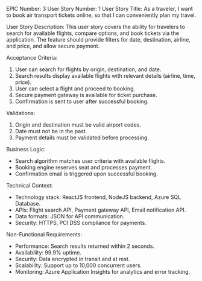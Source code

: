 EPIC Number: 3
User Story Number: 1
User Story Title: As a traveler, I want to book air transport tickets online, so that I can conveniently plan my travel.

User Story Description: This user story covers the ability for travelers to search for available flights, compare options, and book tickets via the application. The feature should provide filters for date, destination, airline, and price, and allow secure payment.

Acceptance Criteria:
1. User can search for flights by origin, destination, and date.
2. Search results display available flights with relevant details (airline, time, price).
3. User can select a flight and proceed to booking.
4. Secure payment gateway is available for ticket purchase.
5. Confirmation is sent to user after successful booking.

Validations:
1. Origin and destination must be valid airport codes.
2. Date must not be in the past.
3. Payment details must be validated before processing.

Business Logic: 
- Search algorithm matches user criteria with available flights.
- Booking engine reserves seat and processes payment.
- Confirmation email is triggered upon successful booking.

Technical Context:
- Technology stack: ReactJS frontend, NodeJS backend, Azure SQL Database.
- APIs: Flight search API, Payment gateway API, Email notification API.
- Data formats: JSON for API communication.
- Security: HTTPS, PCI DSS compliance for payments.

Non-Functional Requirements:
- Performance: Search results returned within 2 seconds.
- Availability: 99.9% uptime.
- Security: Data encrypted in transit and at rest.
- Scalability: Support up to 10,000 concurrent users.
- Monitoring: Azure Application Insights for analytics and error tracking.